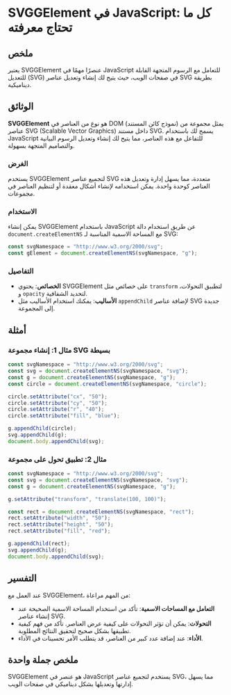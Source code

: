 <!--
Meta Description: # SVGGElement في JavaScript: كل ما تحتاج معرفته ## ملخص يعتبر SVGGElement عنصرًا مهمًا في JavaScript للتعامل مع الرسوم المتجهة القابلة للتعديل (SVG) ف...
Meta Keywords: svg, document, const, svgnamespace, svggelement
-->

# SVGGElement في JavaScript: كل ما تحتاج معرفته

## ملخص
يعتبر SVGGElement عنصرًا مهمًا في JavaScript للتعامل مع الرسوم المتجهة القابلة للتعديل (SVG) في صفحات الويب، حيث يتيح لك إنشاء وتعديل عناصر SVG بطريقة ديناميكية.

## الوثائق
**SVGGElement** هو نوع من العناصر في DOM (نموذج كائن المستند) يمثل مجموعة من عناصر SVG (Scalable Vector Graphics) داخل مستند SVG. يسمح لك باستخدام JavaScript للتفاعل مع هذه العناصر، مما يتيح لك إنشاء وتعديل الرسوم البيانية والتصاميم المتجهة بسهولة.

### الغرض
يستخدم SVGGElement لتجميع عناصر SVG متعددة، مما يسهل إدارة وتعديل هذه العناصر كوحدة واحدة. يمكن استخدامه لإنشاء أشكال معقدة أو لتنظيم العناصر في مجموعات.

### الاستخدام
يمكن إنشاء SVGGElement باستخدام JavaScript عن طريق استخدام دالة `document.createElementNS` مع المساحة الاسمية المناسبة لـ SVG:

```javascript
const svgNamespace = "http://www.w3.org/2000/svg";
const gElement = document.createElementNS(svgNamespace, "g");
```

### التفاصيل
- **الخصائص**: يحتوي SVGGElement على خصائص مثل `transform` لتطبيق التحولات، و `opacity` لتحديد الشفافية.
- **الأساليب**: يمكنك استخدام الأساليب مثل `appendChild` لإضافة عناصر SVG جديدة إلى المجموعة.

## أمثلة
### مثال 1: إنشاء مجموعة SVG بسيطة
```javascript
const svgNamespace = "http://www.w3.org/2000/svg";
const svg = document.createElementNS(svgNamespace, "svg");
const g = document.createElementNS(svgNamespace, "g");
const circle = document.createElementNS(svgNamespace, "circle");

circle.setAttribute("cx", "50");
circle.setAttribute("cy", "50");
circle.setAttribute("r", "40");
circle.setAttribute("fill", "blue");

g.appendChild(circle);
svg.appendChild(g);
document.body.appendChild(svg);
```

### مثال 2: تطبيق تحول على مجموعة
```javascript
const svgNamespace = "http://www.w3.org/2000/svg";
const svg = document.createElementNS(svgNamespace, "svg");
const g = document.createElementNS(svgNamespace, "g");

g.setAttribute("transform", "translate(100, 100)");

const rect = document.createElementNS(svgNamespace, "rect");
rect.setAttribute("width", "50");
rect.setAttribute("height", "50");
rect.setAttribute("fill", "red");

g.appendChild(rect);
svg.appendChild(g);
document.body.appendChild(svg);
```

## التفسير
عند العمل مع SVGGElement، من المهم مراعاة:
- **التعامل مع المساحات الاسمية**: تأكد من استخدام المساحة الاسمية الصحيحة عند إنشاء عناصر SVG.
- **التحولات**: يمكن أن تؤثر التحولات على كيفية عرض العناصر. تأكد من فهم كيفية تطبيقها بشكل صحيح لتحقيق النتائج المطلوبة.
- **الأداء**: عند إضافة عدد كبير من العناصر، قد يتطلب الأمر تحسينات في الأداء.

## ملخص جملة واحدة
SVGGElement هو عنصر في JavaScript يستخدم لتجميع عناصر SVG، مما يسهل إدارتها وتعديلها بشكل ديناميكي في صفحات الويب.